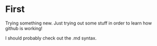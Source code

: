 # First

Trying something new. Just trying out some stuff in order to learn how github is working! 

I should probably check out the .md syntax. 
